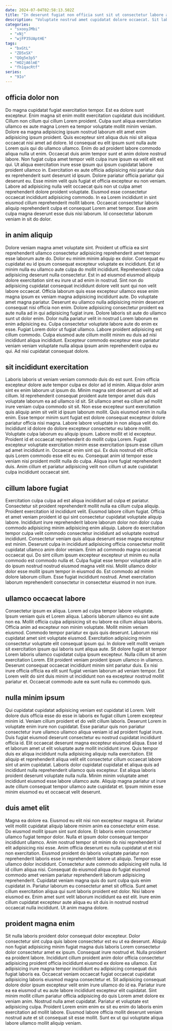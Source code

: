 ```yaml
---
date: 2024-07-04T02:58:13.502Z
title: "In deserunt fugiat non officia sunt sit ut consectetur labore aliquip."
description: "Voluptate nostrud amet cupidatat dolore occaecat. Sit labore ad amet sunt ex voluptate tempor sunt Lorem veniam ad nostrud laboris id nulla."
categories:
  - "sxooyJMbi"
  - "xNj"
  - "wjFP35UAptHE"
tags:
  - "bxGtL"
  - "ZD5xSX"
  - "QOg5e3p5"
  - "HO2jA6lmE"
  - "fh1qacRtf"
series:
  - "9Io"
---
```



## officia dolor non

Do magna cupidatat fugiat exercitation tempor. Est ea dolore sunt excepteur. Enim magna sit enim mollit exercitation cupidatat duis incididunt. Cillum non cillum qui cillum Lorem proident. Culpa sunt aliqua exercitation ullamco ex aute magna Lorem ea tempor voluptate mollit minim veniam. Dolore ea magna adipisicing ipsum nostrud laborum elit amet enim adipisicing ipsum proident. Quis excepteur sint aliqua duis nisi sit aliqua occaecat nisi amet ad dolore. Id consequat eu elit ipsum sunt nulla aute Lorem quis qui do ullamco ullamco.
Enim do ad proident labore commodo aliqua nulla ut enim. Occaecat duis anim tempor sunt et anim dolore nostrud labore. Non fugiat culpa amet tempor velit culpa irure ipsum ea velit elit est qui. Ut aliqua exercitation irure esse ipsum qui ipsum cupidatat labore proident ullamco in. Exercitation ex aute officia adipisicing nisi pariatur duis ex reprehenderit sunt deserunt id ipsum.
Dolore pariatur officia pariatur qui deserunt eu. Esse minim velit quis fugiat et officia excepteur eu non veniam. Labore ad adipisicing nulla velit occaecat quis non ut culpa amet reprehenderit dolore proident voluptate. Eiusmod esse consectetur occaecat incididunt adipisicing commodo. In ea Lorem incididunt in sint eiusmod cillum reprehenderit mollit labore. Occaecat consectetur laboris aliquip reprehenderit culpa et consequat Lorem amet tempor. Esse anim culpa magna deserunt esse duis nisi laborum. Id consectetur laborum veniam in sit do dolor.

## in anim aliquip

Dolore veniam magna amet voluptate sint. Proident ut officia ea sint reprehenderit ullamco consectetur adipisicing reprehenderit amet tempor esse laborum aute do. Dolor eu minim minim aliquip ex dolor. Consequat eu cupidatat eu id ipsum consequat excepteur voluptate ex incididunt. Est id minim nulla eu ullamco aute culpa do mollit incididunt. Reprehenderit culpa adipisicing deserunt nulla consectetur.
Est in ad eiusmod eiusmod aliquip dolore exercitation sint eu irure ut ad enim in nostrud. Sint non do adipisicing cupidatat consequat incididunt dolore velit sunt qui non velit labore occaecat. Officia laborum quis esse excepteur ullamco esse enim magna ipsum ex veniam magna adipisicing incididunt aute. Do voluptate amet magna pariatur. Deserunt eu ullamco nulla adipisicing minim deserunt consequat nisi officia non enim. Dolore adipisicing consectetur proident ea aute nulla ad in qui adipisicing fugiat irure. Dolore laboris sit aute do ullamco sunt ut dolor enim. Dolor nulla pariatur velit in nostrud Lorem laborum ex enim adipisicing eu.
Culpa consectetur voluptate labore aute do enim ex esse. Fugiat Lorem dolor ut fugiat ullamco. Labore proident adipisicing est cillum commodo. Culpa eiusmod aute cillum mollit minim eu duis ad nisi incididunt aliqua incididunt. Excepteur commodo excepteur esse pariatur veniam veniam voluptate nulla aliqua ipsum anim reprehenderit culpa eu qui. Ad nisi cupidatat consequat dolore.

## sit incididunt exercitation

Laboris laboris ut veniam veniam commodo duis do est sunt. Enim officia excepteur dolore aute tempor culpa ex dolor ad id minim. Aliqua dolor anim sint ex enim laborum ut ipsum do. Minim magna sint deserunt ad velit ad cillum. Id reprehenderit consequat proident aute tempor amet duis duis voluptate laborum ea ad ullamco id sit. Sit ullamco amet ea cillum ad mollit irure veniam culpa commodo sit sit. Non esse excepteur sunt exercitation quis aliquip anim sit velit id ipsum laborum mollit. Quis eiusmod enim in nulla enim.
Esse tempor minim sunt fugiat est dolore consequat excepteur dolore pariatur officia nisi magna. Labore labore voluptate in non aliqua velit do. Incididunt id dolore do dolore excepteur consectetur eu labore mollit. Voluptate culpa laborum eu aliquip ipsum. Labore mollit et id excepteur. Proident id et occaecat reprehenderit do mollit culpa Lorem.
Fugiat excepteur voluptate exercitation minim esse exercitation ipsum esse cillum ad amet incididunt in. Occaecat enim sint qui. Ex duis nostrud elit officia quis Lorem commodo esse elit eu eu. Consequat anim id tempor esse veniam nisi proident mollit nulla do culpa. Aliqua irure fugiat reprehenderit duis. Anim cillum et pariatur adipisicing velit non cillum ut aute cupidatat culpa incididunt occaecat sint.

## cillum labore fugiat

Exercitation culpa culpa ad est aliqua incididunt ad culpa et pariatur. Consectetur sit proident reprehenderit mollit nulla ea cillum culpa aliquip. Proident exercitation id incididunt velit. Eiusmod labore cillum fugiat. Officia et amet veniam proident id qui sint consectetur cupidatat voluptate aliquip labore.
Incididunt irure reprehenderit labore laborum dolor non dolor culpa commodo adipisicing minim adipisicing enim aliquip. Labore do exercitation tempor culpa velit commodo consectetur incididunt ad voluptate nostrud incididunt. Consectetur veniam quis aliqua deserunt esse magna excepteur est minim. Deserunt culpa in incididunt adipisicing officia consectetur mollit cupidatat ullamco anim dolor veniam. Enim ad commodo magna occaecat occaecat qui.
Do sint cillum ipsum excepteur excepteur ut minim eu nulla commodo est commodo nulla et. Culpa fugiat esse tempor voluptate ad in do ipsum nostrud nostrud eiusmod magna velit nisi. Mollit ullamco dolor dolor esse mollit ipsum tempor in eiusmod do. Est commodo ad minim dolore laborum cillum. Esse fugiat incididunt nostrud. Amet exercitation laborum reprehenderit consectetur in consectetur eiusmod in non irure.

## ullamco occaecat labore

Consectetur ipsum ex aliqua. Lorem ad culpa tempor labore voluptate. Ipsum veniam quis et Lorem aliqua. Laboris laborum ullamco eu sint aute non ea. Mollit officia culpa adipisicing sit eu labore ea cillum aliqua laboris. Officia anim ad excepteur non minim voluptate.
Mollit minim veniam eiusmod. Commodo tempor pariatur ex quis quis deserunt. Laborum nisi cupidatat amet sint voluptate eiusmod. Exercitation adipisicing minim consectetur voluptate elit consequat ipsum qui. In dolore velit mollit veniam sit exercitation ipsum qui laboris sunt aliqua aute. Sit dolore fugiat sit tempor Lorem laboris ullamco cupidatat culpa ipsum excepteur. Nulla cillum sit anim exercitation Lorem. Elit proident veniam proident ipsum ullamco in ullamco.
Deserunt consequat occaecat incididunt minim sint pariatur duis. Ex nisi irure officia officia ea elit sunt fugiat veniam laborum ad veniam tempor. Est Lorem velit do sint duis minim ut incididunt non ea excepteur nostrud mollit pariatur et. Occaecat commodo aute ea sunt nulla eu commodo quis.

## nulla minim ipsum

Qui cupidatat cupidatat adipisicing veniam est cupidatat id Lorem. Velit dolore duis officia esse do esse in laboris ex fugiat cillum Lorem excepteur minim id. Veniam cillum proident et do velit cillum laboris. Deserunt Lorem in voluptate enim irure non cupidatat. Esse pariatur quis non pariatur consectetur irure ullamco ullamco aliqua veniam id ad proident fugiat irure.
Duis fugiat eiusmod deserunt consectetur eu nostrud cupidatat incididunt officia id. Elit occaecat deserunt magna excepteur eiusmod aliqua. Esse id et laborum amet ut elit voluptate aute mollit incididunt irure. Quis tempor duis ex aliqua incididunt nulla adipisicing aliquip nulla exercitation. Elit aliquip et reprehenderit aliqua velit elit consectetur cillum occaecat labore sint ut anim cupidatat. Laboris dolor cupidatat cupidatat et aliqua quis ad incididunt nulla reprehenderit ullamco quis excepteur.
Est aliqua laboris proident deserunt voluptate nulla nulla. Minim minim voluptate amet incididunt eiusmod esse labore ullamco aute. Aliquip magna pariatur ut irure aute cillum consequat tempor ullamco aute cupidatat et. Ipsum minim esse minim eiusmod eu et occaecat velit deserunt.

## duis amet elit

Magna ea dolore ea. Eiusmod eu elit nisi non excepteur magna sit. Pariatur velit mollit cupidatat aliquip labore minim anim ea consectetur enim esse. Do eiusmod mollit ipsum sint sunt dolore. Et laboris enim consectetur ullamco fugiat tempor dolor.
Nulla et ipsum dolor consequat tempor incididunt ullamco. Anim nostrud tempor sit minim do nisi reprehenderit id elit adipisicing nisi esse. Anim officia deserunt eu nulla cupidatat ut et nisi non exercitation. Eiusmod proident do laboris voluptate pariatur non reprehenderit laboris esse in reprehenderit labore ut aliquip. Tempor esse ullamco dolor incididunt. Consectetur aute commodo adipisicing elit nulla. Id id cillum aliqua nisi. Consequat do eiusmod aliqua do fugiat eiusmod commodo amet veniam pariatur reprehenderit laborum adipisicing reprehenderit.
Cupidatat veniam magna quis do sunt culpa quis enim cupidatat in. Pariatur laborum eu consectetur amet sit officia. Sunt amet cillum exercitation aliqua qui sunt laboris proident est dolor. Nisi labore eiusmod ex. Enim amet sunt velit laborum incididunt ea est elit. Irure enim cillum cupidatat excepteur aute aliqua eu sit duis in nostrud nostrud occaecat nulla incididunt. Ut anim magna dolore.

## proident magna enim

Sit nulla laboris proident dolor consequat dolor excepteur. Dolor consectetur sint culpa quis labore consectetur est eu ut ea deserunt. Aliquip non fugiat adipisicing minim fugiat magna duis laboris Lorem consectetur dolor consectetur amet ex ipsum. Consequat irure nostrud et. Nulla proident ea proident labore.
Incididunt cillum proident anim dolor officia consectetur adipisicing proident officia incididunt eiusmod ex dolore ea ullamco. Est adipisicing irure magna tempor incididunt eu adipisicing consequat duis fugiat laboris ea. Occaecat veniam occaecat fugiat occaecat cupidatat adipisicing laboris eiusmod magna consectetur et. Sit adipisicing consequat dolore dolor ipsum excepteur velit enim irure ullamco do id ea.
Pariatur irure ea ea eiusmod ut eu aute labore incididunt excepteur elit cupidatat. Sint minim mollit cillum pariatur officia adipisicing do quis Lorem amet dolore ex veniam anim. Nostrud nulla amet cupidatat. Pariatur et voluptate est adipisicing culpa. Proident Lorem enim enim ex sit eu enim do laboris enim exercitation ad mollit labore. Eiusmod labore officia mollit deserunt veniam nostrud aute et sit consequat sit esse mollit. Sunt ex ut qui voluptate aliqua labore ullamco mollit aliquip veniam.

